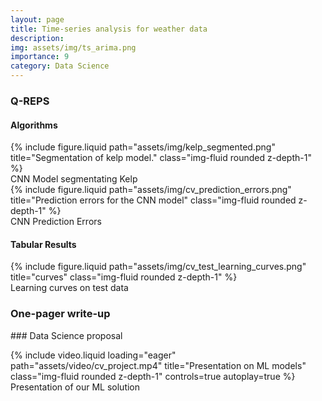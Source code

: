 ```yaml
---
layout: page
title: Time-series analysis for weather data
description: 
img: assets/img/ts_arima.png
importance: 9
category: Data Science
---
```


### Q-REPS
#### Algorithms
<div class="row justify-content-sm-center">
    <div class="col-sm-6 mt-3 mt-md-0">
        {% include figure.liquid path="assets/img/kelp_segmented.png" title="Segmentation of kelp model." class="img-fluid rounded z-depth-1" %}
        <div class="caption">
            CNN Model segmentating Kelp
        </div>
    </div>
    <div class="col-sm-6 mt-3 mt-md-0">
        {% include figure.liquid path="assets/img/cv_prediction_errors.png" title="Prediction errors for the CNN model" class="img-fluid rounded z-depth-1" %}
        <div class="caption">
            CNN Prediction Errors
        </div>
    </div>
</div>

#### Tabular Results
<div class="row justify-content-sm-center">
    <div class="col-sm-8 mt-3 mt-md-0">
        {% include figure.liquid path="assets/img/cv_test_learning_curves.png" title="curves" class="img-fluid rounded z-depth-1" %}
    </div>
</div>

<div class="caption">
    Learning curves on test data
</div>


### One-pager write-up
<object data="/assets/pdf/cv_project.pdf" width="600" height="800" type='application/pdf'></object>



### Data Science proposal
<div class="row">
    <div class="col-sm mt-3 mt-md-0">
        {% include video.liquid loading="eager" path="assets/video/cv_project.mp4" title="Presentation on ML models" class="img-fluid rounded z-depth-1" controls=true autoplay=true %}
    </div>
</div>
<div class="caption">
    Presentation of our ML solution
</div>


